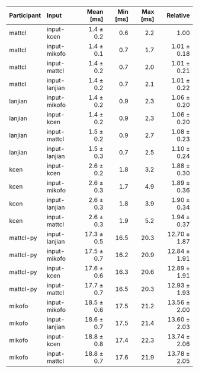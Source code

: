 | Participant | Input | Mean [ms] | Min [ms] | Max [ms] | Relative |
|:---|:---|---:|---:|---:|---:|
| mattcl | input-kcen | 1.4 ± 0.2 | 0.6 | 2.2 | 1.00 |
| mattcl | input-mikofo | 1.4 ± 0.1 | 0.7 | 1.7 | 1.01 ± 0.18 |
| mattcl | input-mattcl | 1.4 ± 0.2 | 0.7 | 2.0 | 1.01 ± 0.21 |
| mattcl | input-lanjian | 1.4 ± 0.2 | 0.7 | 2.1 | 1.01 ± 0.22 |
| lanjian | input-mikofo | 1.4 ± 0.2 | 0.9 | 2.3 | 1.06 ± 0.20 |
| lanjian | input-kcen | 1.4 ± 0.2 | 0.9 | 2.3 | 1.06 ± 0.20 |
| lanjian | input-mattcl | 1.5 ± 0.2 | 0.9 | 2.7 | 1.08 ± 0.23 |
| lanjian | input-lanjian | 1.5 ± 0.3 | 0.7 | 2.5 | 1.10 ± 0.24 |
| kcen | input-kcen | 2.6 ± 0.2 | 1.8 | 3.2 | 1.88 ± 0.30 |
| kcen | input-mikofo | 2.6 ± 0.3 | 1.7 | 4.9 | 1.89 ± 0.36 |
| kcen | input-lanjian | 2.6 ± 0.3 | 1.8 | 3.9 | 1.90 ± 0.34 |
| kcen | input-mattcl | 2.6 ± 0.3 | 1.9 | 5.2 | 1.94 ± 0.37 |
| mattcl-py | input-lanjian | 17.3 ± 0.5 | 16.5 | 20.3 | 12.70 ± 1.87 |
| mattcl-py | input-mikofo | 17.5 ± 0.7 | 16.2 | 20.9 | 12.84 ± 1.91 |
| mattcl-py | input-kcen | 17.6 ± 0.6 | 16.3 | 20.6 | 12.89 ± 1.91 |
| mattcl-py | input-mattcl | 17.7 ± 0.7 | 16.5 | 20.3 | 12.93 ± 1.93 |
| mikofo | input-mikofo | 18.5 ± 0.6 | 17.5 | 21.2 | 13.56 ± 2.00 |
| mikofo | input-lanjian | 18.6 ± 0.7 | 17.5 | 21.4 | 13.60 ± 2.03 |
| mikofo | input-kcen | 18.8 ± 0.8 | 17.4 | 22.3 | 13.74 ± 2.06 |
| mikofo | input-mattcl | 18.8 ± 0.7 | 17.6 | 21.9 | 13.78 ± 2.05 |
